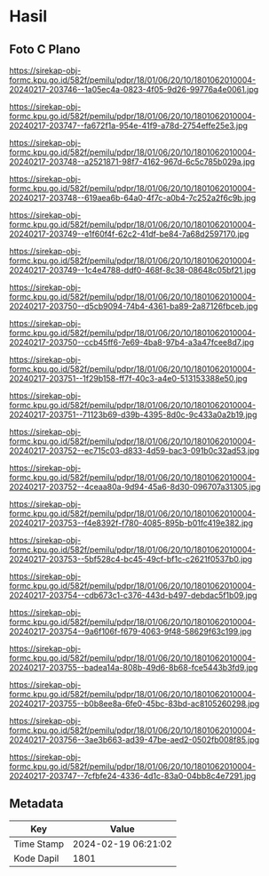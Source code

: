 # Hasil

## Foto C Plano

https://sirekap-obj-formc.kpu.go.id/582f/pemilu/pdpr/18/01/06/20/10/1801062010004-20240217-203746--1a05ec4a-0823-4f05-9d26-99776a4e0061.jpg

https://sirekap-obj-formc.kpu.go.id/582f/pemilu/pdpr/18/01/06/20/10/1801062010004-20240217-203747--fa672f1a-954e-41f9-a78d-2754effe25e3.jpg

https://sirekap-obj-formc.kpu.go.id/582f/pemilu/pdpr/18/01/06/20/10/1801062010004-20240217-203748--a2521871-98f7-4162-967d-6c5c785b029a.jpg

https://sirekap-obj-formc.kpu.go.id/582f/pemilu/pdpr/18/01/06/20/10/1801062010004-20240217-203748--619aea6b-64a0-4f7c-a0b4-7c252a2f6c9b.jpg

https://sirekap-obj-formc.kpu.go.id/582f/pemilu/pdpr/18/01/06/20/10/1801062010004-20240217-203749--e1f60f4f-62c2-41df-be84-7a68d2597170.jpg

https://sirekap-obj-formc.kpu.go.id/582f/pemilu/pdpr/18/01/06/20/10/1801062010004-20240217-203749--1c4e4788-ddf0-468f-8c38-08648c05bf21.jpg

https://sirekap-obj-formc.kpu.go.id/582f/pemilu/pdpr/18/01/06/20/10/1801062010004-20240217-203750--d5cb9094-74b4-4361-ba89-2a87126fbceb.jpg

https://sirekap-obj-formc.kpu.go.id/582f/pemilu/pdpr/18/01/06/20/10/1801062010004-20240217-203750--ccb45ff6-7e69-4ba8-97b4-a3a47fcee8d7.jpg

https://sirekap-obj-formc.kpu.go.id/582f/pemilu/pdpr/18/01/06/20/10/1801062010004-20240217-203751--1f29b158-ff7f-40c3-a4e0-513153388e50.jpg

https://sirekap-obj-formc.kpu.go.id/582f/pemilu/pdpr/18/01/06/20/10/1801062010004-20240217-203751--71123b69-d39b-4395-8d0c-9c433a0a2b19.jpg

https://sirekap-obj-formc.kpu.go.id/582f/pemilu/pdpr/18/01/06/20/10/1801062010004-20240217-203752--ec715c03-d833-4d59-bac3-091b0c32ad53.jpg

https://sirekap-obj-formc.kpu.go.id/582f/pemilu/pdpr/18/01/06/20/10/1801062010004-20240217-203752--4ceaa80a-9d94-45a6-8d30-096707a31305.jpg

https://sirekap-obj-formc.kpu.go.id/582f/pemilu/pdpr/18/01/06/20/10/1801062010004-20240217-203753--f4e8392f-f780-4085-895b-b01fc419e382.jpg

https://sirekap-obj-formc.kpu.go.id/582f/pemilu/pdpr/18/01/06/20/10/1801062010004-20240217-203753--5bf528c4-bc45-49cf-bf1c-c2621f0537b0.jpg

https://sirekap-obj-formc.kpu.go.id/582f/pemilu/pdpr/18/01/06/20/10/1801062010004-20240217-203754--cdb673c1-c376-443d-b497-debdac5f1b09.jpg

https://sirekap-obj-formc.kpu.go.id/582f/pemilu/pdpr/18/01/06/20/10/1801062010004-20240217-203754--9a6f106f-f679-4063-9f48-58629f63c199.jpg

https://sirekap-obj-formc.kpu.go.id/582f/pemilu/pdpr/18/01/06/20/10/1801062010004-20240217-203755--badea14a-808b-49d6-8b68-fce5443b3fd9.jpg

https://sirekap-obj-formc.kpu.go.id/582f/pemilu/pdpr/18/01/06/20/10/1801062010004-20240217-203755--b0b8ee8a-6fe0-45bc-83bd-ac8105260298.jpg

https://sirekap-obj-formc.kpu.go.id/582f/pemilu/pdpr/18/01/06/20/10/1801062010004-20240217-203756--3ae3b663-ad39-47be-aed2-0502fb008f85.jpg

https://sirekap-obj-formc.kpu.go.id/582f/pemilu/pdpr/18/01/06/20/10/1801062010004-20240217-203747--7cfbfe24-4336-4d1c-83a0-04bb8c4e7291.jpg


## Metadata

| Key        | Value               |
| ---------- | ------------------- |
| Time Stamp | 2024-02-19 06:21:02 |
| Kode Dapil | 1801                |



